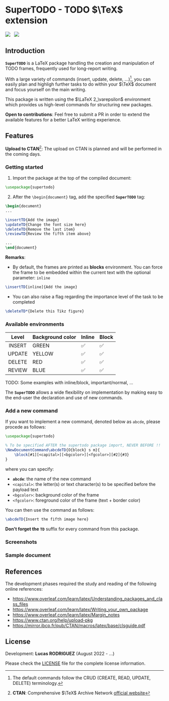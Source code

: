 # SuperTODO - TODO $\TeX$ extension

<img src="https://img.shields.io/static/v1?label=LaTeX package&message=supertodo&color=ff0000"/> &nbsp; <img src="https://img.shields.io/static/v1?label=Package version&message=0.1.0&color=0000ff"/>

## Introduction

**`SuperTODO`** is a LaTeX package handling the creation and manipulation of TODO frames, frequently used for long-report writing.

With a large variety of commands (insert, update, delete, ...)[^1], you can easily plan and highligh further tasks to do within your $\TeX$ document and focus yourself on the main writing. 

This package is written using the $\LaTeX 2_\varepsilon$ environment which provides us high-level commands for structuring new packages.


**Open to contributions**: Feel free to submit a PR in order to extend the available features for a better LaTeX writing experience.

## Features

**Upload to CTAN**[^2]: The upload on CTAN is planned and will be performed in the coming days.

### Getting started

1. Import the package at the top of the compiled document:
```latex
\usepackage{supertodo}
```

2. After the `\begin{document}` tag, add the specified **`SuperTODO`** tag:

```latex
\begin{document}
...

\insertTD{Add the image}
\updateTD{Change the font size here}
\deleteTD{Remove the last item}
\reviewTD{Review the fifth item above}

... 
\end{document}
```

**Remarks**:
- By default, the frames are printed as **blocks** environment. You can force the frame to be embedded within the current text with the optional parameter: `inline`
```latex
\insertTD[inline]{Add the image}
```
- You can also raise a flag regarding the importance level of the task to be completed
```latex
\deleteTD*{Delete this Tikz figure}
```

### Available environments

| Level  | Background color  | Inline | Block |
|:------:|------------------|--------|-------|
|  INSERT      |  GREEN       |  ✅      |  ✅     |
|  UPDATE      |    YELLOW         |  ✅      |  ✅     |
|  DELETE      |       RED           | ✅       |  ✅     |
|  REVIEW      |       BLUE               |  ✅      |  ✅     |

TODO: Some examples with inline/block, important/normal, ...


The **`SuperTODO`** allows a wide flexibility on implementation by making easy to the end-user the declaration and use of new commands.

### Add a new command

If you want to implement a new command, denoted below as `abcde`, please procede as follows:

```latex
\usepackage{supertodo}

% To be specified AFTER the supertodo package import, NEVER BEFORE !!
\NewDocumentCommand\abcdeTD{O{block} s m}{
    \block[#1][<capital>][<bgcolor>][<fgcolor>][#2]{#3}
}
```
where you can specify:
- **`abcde`**: the name of the new command
- `<capital>`: the letter(s) or text character(s) to be specified before the payload text
- `<bgcolor>`: background color of the frame
- `<fgcolor>`: foreground color of the frame (text + border color)

You can then use the command as follows:

```latex
\abcdeTD{Insert the fifth image here}
```

**Don't forget the `TD`** suffix for every command from this package.

### Screenshots


### Sample document

## References

The development phases required the study and reading of the following online references:

- https://www.overleaf.com/learn/latex/Understanding_packages_and_class_files
- https://www.overleaf.com/learn/latex/Writing_your_own_package
- https://www.overleaf.com/learn/latex/Margin_notes
- https://www.ctan.org/help/upload-pkg
- https://mirror.ibcp.fr/pub/CTAN/macros/latex/base/clsguide.pdf

## License

Development: **Lucas RODRIGUEZ** (August 2022 - ...)

Please check the [LICENSE](LICENSE) file for the complete license information.

[^1]: The default commands follow the CRUD (CREATE, READ, UPDATE, DELETE) terminology.

[^2]: **CTAN**: Comprehensive $\TeX$ Archive Network [official website](https://www.ctan.org/)